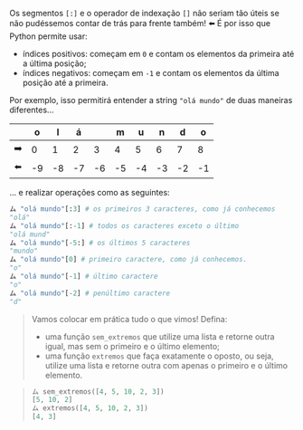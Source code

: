 Os segmentos `[:]` e o operador de indexação `[]` não seriam tão úteis se não pudéssemos contar de trás para frente também! :arrow_left: É por isso que Python permite usar:

 * índices positivos: começam em `0` e contam os elementos da primeira até a última posição;
 * índices negativos: começam em `-1` e contam os elementos da última posição até a primeira.

Por exemplo, isso permitirá entender a string `"olá mundo"` de duas maneiras diferentes...


<table class="table table-bordered">
<thead>
  <tr>
	<th></th>
	<th>o</th>
	<th>l</th>
	<th>á</th>
	<th></th>
	<th>m</th>
	<th>u</th>
	<th>n</th>
	<th>d</th>
	<th>o</th>
  </tr>
</thead>
<tbody>
  <tr>
	<td>➡️</td>
	<td>0</td>
	<td>1</td>
	<td>2</td>
	<td>3</td>
	<td>4</td>
	<td>5</td>
	<td>6</td>
	<td>7</td>
	<td>8</td>
  </tr>
  <tr>
	<td>⬅️</td>
	<td>-9</td>
	<td>-8</td>
	<td>-7</td>
	<td>-6</td>
	<td>-5</td>
	<td>-4</td>
	<td>-3</td>
	<td>-2</td>
	<td>-1</td>
  </tr>
</tbody>
</table>


... e realizar operações como as seguintes:

```python
ム "olá mundo"[:3] # os primeiros 3 caracteres, como já conhecemos
"olá"
ム "olá mundo"[:-1] # todos os caracteres exceto o último
"olá mund"
ム "olá mundo"[-5:] # os últimos 5 caracteres
"mundo"
ム "olá mundo"[0] # primeiro caractere, como já conhecemos.
"o"
ム "olá mundo"[-1] # último caractere
"o"            	 
ム "olá mundo"[-2] # penúltimo caractere
"d"
```

> Vamos colocar em prática tudo o que vimos! Defina:
>
> * uma função `sem_extremos` que utilize uma lista e retorne outra igual, mas sem o primeiro e o último elemento;
> * uma função `extremos` que faça exatamente o oposto, ou seja, utilize uma lista e retorne outra com apenas o primeiro e o último elemento.

>
> ```python
> ム sem_extremos([4, 5, 10, 2, 3])
> [5, 10, 2]
> ム extremos([4, 5, 10, 2, 3])
> [4, 3]
> ```
